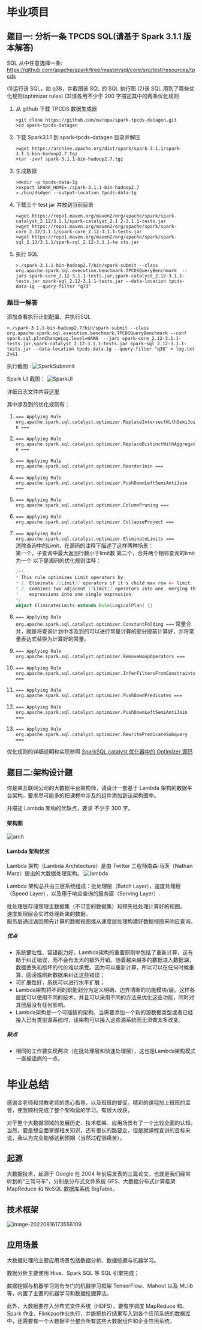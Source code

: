 # 毕业项目

## 题目一: 分析一条 TPCDS SQL(请基于 Spark 3.1.1 版本解答)

SQL 从中任意选择一条: https://github.com/apache/spark/tree/master/sql/core/src/test/resources/tpcds  

(1)运行该 SQL，如 q38，并截图该 SQL 的 SQL 执行图
(2)该 SQL 用到了哪些优化规则(optimizer rules)
(3)请各用不少于 200 字描述其中的两条优化规则



1. 从 github 下载 TPCDS 数据生成器

    ```shell
    >git clone https://github.com/maropu/spark-tpcds-datagen.git
    >cd spark-tpcds-datagen
    ```

2. 下载 Spark3.1.1 到 spark-tpcds-datagen 目录并解压

    ```shell
    >wget https://archive.apache.org/dist/spark/spark-3.1.1/spark-3.1.1-bin-hadoop2.7.tgz
    >tar -zxvf spark-3.1.1-bin-hadoop2.7.tgz
    ```

3. 生成数据

    ```shell
    >mkdir -p tpcds-data-1g
    >export SPARK_HOME=./spark-3.1.1-bin-hadoop2.7
    >./bin/dsdgen --output-location tpcds-data-1g
    ```

4. 下载三个 test jar 并放到当前目录

    ```shell
    >wget https://repo1.maven.org/maven2/org/apache/spark/spark-catalyst_2.12/3.1.1/spark-catalyst_2.1 2-3.1.1-tests.jar
    >wget https://repo1.maven.org/maven2/org/apache/spark/spark-core_2.12/3.1.1/spark-core_2.12-3.1.1-tests.jar
    >wget https://repo1.maven.org/maven2/org/apache/spark/spark-sql_2.12/3.1.1/spark-sql_2.12-3.1.1-te sts.jar
    ```

5. 执行 SQL

    ```shell
    >./spark-3.1.1-bin-hadoop2.7/bin/spark-submit --class org.apache.spark.sql.execution.benchmark.TPCDSQueryBenchmark  --jars spark-core_2.12-3.1.1-tests.jar,spark-catalyst_2.12-3.1.1-tests.jar spark-sql_2.12-3.1.1-tests.jar --data-location tpcds-data-1g --query-filter "q73"
    ```

### 题目一解答

添加查看执行计划配置，并执行SQL

```shell
>./spark-3.1.1-bin-hadoop2.7/bin/spark-submit --class org.apache.spark.sql.execution.benchmark.TPCDSQueryBenchmark --conf spark.sql.planChangeLog.level=WARN  --jars spark-core_2.12-3.1.1-tests.jar,spark-catalyst_2.12-3.1.1-tests.jar spark-sql_2.12-3.1.1-tests.jar --data-location tpcds-data-1g --query-filter "q38" > log.txt 2>&1
```

执行截图 :  ![SparkSubmmit](README.assets/spark-submmit.png)

Spark UI 截图：  ![SparkUI](README.assets/spark-ui.png)

详细日志文件内容[这里](Graduation1/log.txt)

其中涉及到的优化规则有：  

1. `=== Applying Rule org.apache.spark.sql.catalyst.optimizer.ReplaceIntersectWithSemiJoin ===`
2. `=== Applying Rule org.apache.spark.sql.catalyst.optimizer.ReplaceDistinctWithAggregate ===`  
3. `=== Applying Rule org.apache.spark.sql.catalyst.optimizer.ReorderJoin ===`
4. `=== Applying Rule org.apache.spark.sql.catalyst.optimizer.PushDownLeftSemiAntiJoin ===`
5. `=== Applying Rule org.apache.spark.sql.catalyst.optimizer.ColumnPruning ===`  
6. `=== Applying Rule org.apache.spark.sql.catalyst.optimizer.CollapseProject ===`
7. `=== Applying Rule org.apache.spark.sql.catalyst.optimizer.EliminateLimits ===`  
    消除查询中的Limit，在源码的注释下描述了这样两种场景：  
    第一个，子查询中最大返回行数小于limit数
    第二个，合并两个相邻查询的limit为一个
    以下是源码的优化规则注释：  

    ```scala
    /**
    * This rule optimizes Limit operators by:
    * 1. Eliminate [[Limit]] operators if it's child max row <= limit.
    * 2. Combines two adjacent [[Limit]] operators into one, merging the
    *    expressions into one single expression.
    */
    object EliminateLimits extends Rule[LogicalPlan] {}
    ```

8. `=== Applying Rule org.apache.spark.sql.catalyst.optimizer.ConstantFolding ===`
   常量合并，就是将查询计划中涉及到的可以进行常量计算的部分提前计算好，并将常量表达式替换为计算好的常量。  

9. `=== Applying Rule org.apache.spark.sql.catalyst.optimizer.RemoveNoopOperators ===`
10. `=== Applying Rule org.apache.spark.sql.catalyst.optimizer.InferFiltersFromConstraints ===`
11. `=== Applying Rule org.apache.spark.sql.catalyst.optimizer.PushDownPredicates ===`
12. `=== Applying Rule org.apache.spark.sql.catalyst.optimizer.PushDownLeftSemiAntiJoin ===`
13. `=== Applying Rule org.apache.spark.sql.catalyst.optimizer.RewritePredicateSubquery ===`

优化规则的详细说明和实现参照 [SparkSQL catalyst 优化器中的 Optimizer 源码](https://github.com/apache/spark/blob/v3.1.1/sql/catalyst/src/main/scala/org/apache/spark/sql/catalyst/optimizer/Optimizer.scala)

## 题目二:架构设计题

你是某互联网公司的大数据平台架构师，请设计一套基于 Lambda 架构的数据平台架构，要求尽可能多的把课程中涉及的组件添加到该架构图中。  

并描述 Lambda 架构的优缺点，要求 不少于 300 字。

#### 架构图

![arch](README.assets/bigdata-arch.png)

#### Lambda 架构优劣

Lambda 架构（Lambda Architecture）是由 Twitter 工程师南森·马茨（Nathan Marz）提出的大数据处理架构。
![lambda](README.assets/lambda-arch.webp)

Lambda 架构总共由三层系统组成：批处理层（Batch Layer），速度处理层（Speed Layer），以及用于响应查询的服务层（Serving Layer）.

批处理层存储管理主数据集（不可变的数据集）和预先批处理计算好的视图。  
速度处理层会实时处理新来的数据。  
服务层通过返回预先计算的数据视图或从速度层处理构建好数据视图来响应查询。

##### 优点

* 系统健壮性、容错能力好，Lambda架构的重要原则中包括了重新计算，这有助于纠正错误，而不会有太大的额外开销。随着越来越多的数据进入数据湖，数据丢失和损坏的代价难以承受。因为可以重新计算，所以可以在任何时候重算、回滚或刷新数据来纠正这些错误；
* 可扩展性好，系统可以进行水平扩展；
* Lambda架构将不同的职能划分为定义明确、边界清晰的功能模块/层。这样各层就可以使用不同的技术，并且可以采用不同的方法来优化这些功能，同时对其他层没有任何影响。
* Lambda架构是一个可插拔的架构。当需要添加一个新的源数据类型或者已经接入已有类型源系统时，该架构可以接入这些源系统而无须做太多改变。

##### 缺点

* 相同的工作要实现两次（在批处理层和快速处理层），这也是Lambda架构模式一直被诟病的一点。





# 毕业总结

感谢金老师和领教老师的悉心指导，以及班班的督促。精彩的课程加上班班的监督，使我顺利完成了整个架构营的学习。有很大收获，

对于整个大数据领域的发展历史、技术框架、应用场景有了一个比较全面的认知。当然，要是想全面掌握相关知识，还有很长的路要走，但是就课程宣讲的目标来说，我认为完全能够达到预期（当然过程很痛苦）。

## 起源

大数据技术，起源于 Google 在 2004 年前后发表的三篇论文，也就是我们经常听到的“三驾马车”，分别是分布式文件系统 GFS、大数据分布式计算框架 MapReduce 和 NoSQL 数据库系统 BigTable。



## 技术框架

![image-20220816173556109](README.assets/image-20220816173556109.png)



## 应用场景

大数据处理的主要应用场景包括数据分析、数据挖掘与机器学习。

数据分析主要使用 Hive、Spark SQL 等 SQL 引擎完成；

数据挖掘与机器学习则有专门的机器学习框架 TensorFlow、Mahout 以及 MLlib 等，内置了主要的机器学习和数据挖掘算法。

此外，大数据要存入分布式文件系统（HDFS），要有序调度 MapReduce 和、Spark 作业、Flinkzuo作业执行，并能把执行结果写入到各个应用系统的数据库中，还需要有一个大数据平台整合所有这些大数据组件和企业应用系统。
